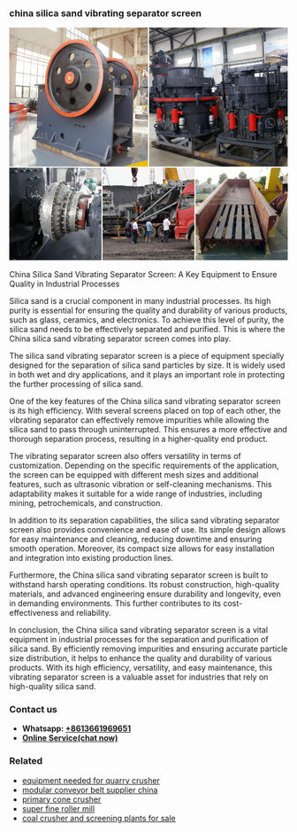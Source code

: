 <h3>china silica sand vibrating separator screen</h3><img src='1706767929.jpg' alt=''><p>China Silica Sand Vibrating Separator Screen: A Key Equipment to Ensure Quality in Industrial Processes</p><p>Silica sand is a crucial component in many industrial processes. Its high purity is essential for ensuring the quality and durability of various products, such as glass, ceramics, and electronics. To achieve this level of purity, the silica sand needs to be effectively separated and purified. This is where the China silica sand vibrating separator screen comes into play.</p><p>The silica sand vibrating separator screen is a piece of equipment specially designed for the separation of silica sand particles by size. It is widely used in both wet and dry applications, and it plays an important role in protecting the further processing of silica sand.</p><p>One of the key features of the China silica sand vibrating separator screen is its high efficiency. With several screens placed on top of each other, the vibrating separator can effectively remove impurities while allowing the silica sand to pass through uninterrupted. This ensures a more effective and thorough separation process, resulting in a higher-quality end product.</p><p>The vibrating separator screen also offers versatility in terms of customization. Depending on the specific requirements of the application, the screen can be equipped with different mesh sizes and additional features, such as ultrasonic vibration or self-cleaning mechanisms. This adaptability makes it suitable for a wide range of industries, including mining, petrochemicals, and construction.</p><p>In addition to its separation capabilities, the silica sand vibrating separator screen also provides convenience and ease of use. Its simple design allows for easy maintenance and cleaning, reducing downtime and ensuring smooth operation. Moreover, its compact size allows for easy installation and integration into existing production lines.</p><p>Furthermore, the China silica sand vibrating separator screen is built to withstand harsh operating conditions. Its robust construction, high-quality materials, and advanced engineering ensure durability and longevity, even in demanding environments. This further contributes to its cost-effectiveness and reliability.</p><p>In conclusion, the China silica sand vibrating separator screen is a vital equipment in industrial processes for the separation and purification of silica sand. By efficiently removing impurities and ensuring accurate particle size distribution, it helps to enhance the quality and durability of various products. With its high efficiency, versatility, and easy maintenance, this vibrating separator screen is a valuable asset for industries that rely on high-quality silica sand.</p><h3>Contact us</h3><ul><li><strong>Whatsapp:&nbsp;<a href="https://wa.me/8613661969651">+8613661969651</a></strong></li><li><a href="https://swt.shibang-china.com/?git&amp;zhl&amp;china silica sand vibrating separator screen"><strong>Online Service(chat now)</strong></a></li></ul><h3>Related</h3><ul><li><a href='equipment needed for quarry crusher.md'>equipment needed for quarry crusher</a></li><li><a href='modular conveyor belt supplier china.md'>modular conveyor belt supplier china</a></li><li><a href='primary cone crusher.md'>primary cone crusher</a></li><li><a href='super fine roller mill.md'>super fine roller mill</a></li><li><a href='coal crusher and screening plants for sale.md'>coal crusher and screening plants for sale</a></li></ul>